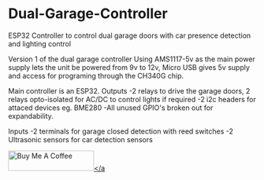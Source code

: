 # Dual-Garage-Controller
ESP32 Controller to control dual garage doors with car presence detection and lighting control

Version 1 of the dual garage controller 
Using AMS1117-5v as the main power supply lets the unit be powered from 9v to 12v, Micro USB gives 5v supply and access for programing through the CH340G chip.

Main controller is an ESP32.
Outputs -2 relays to drive the garage doors, 2 relays opto-isolated for AC/DC to control lights if required
        -2 i2c headers for attaced devices eg. BME280
        -All unused GPIO's broken out for expandability.

Inputs  -2 terminals for garage closed detection with reed switches 
        -2 Ultrasonic sensors for car detection sensors

<a href="https://www.buymeacoffee.com/tfd0422i" target="_blank"><img src="https://cdn.buymeacoffee.com/buttons/default-orange.png" alt="Buy Me A Coffee" height="41" width="174"></a
